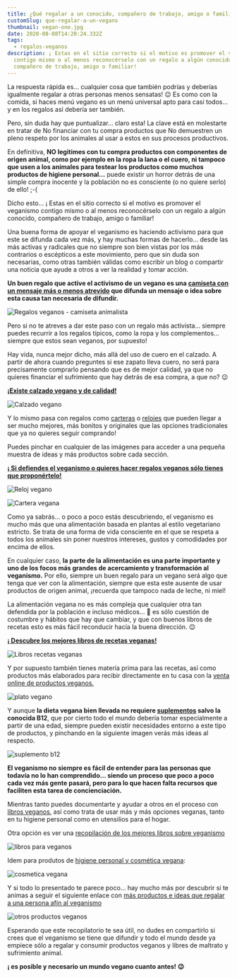 ```yaml
---
title: ¿Qué regalar a un conocido, compañero de trabajo, amigo o familiar Vegano?
customSlug: que-regalar-a-un-vegano
thumbnail: vegan-one.jpg
date: 2020-08-08T14:20:24.332Z
tags:
  - regalos-veganos
description: ¡ Estas en el sitio correcto si el motivo es promover el veganismo
  contigo mismo o al menos reconocérselo con un regalo a algún conocido,
  compañero de trabajo, amigo o familiar!
---
```


La respuesta rápida es… cualquier cosa que también podrías y deberías igualmente regalar a otras personas menos sensatas! 😉 Es como con la comida, si haces menú vegano es un menú universal apto para casi todos… y en los regalos así debería ser también.

Pero, sin duda hay que puntualizar… claro esta! La clave está en molestarte en tratar de No financiar con tu compra productos que No demuestren un pleno respeto por los animales al usar a estos en sus procesos productivos.

En definitiva, **NO legitimes con tu compra productos con componentes de origen animal, como por ejemplo en la ropa la lana o el cuero, ni tampoco que usen a los animales para testear los productos como muchos productos de higiene personal…** puede existir un horror detrás de una simple compra inocente y la población no es consciente (o no quiere serlo) de ello! ;-(

Dicho esto… ¡ Estas en el sitio correcto si el motivo es promover el veganismo contigo mismo o al menos reconocérselo con un regalo a algún conocido, compañero de trabajo, amigo o familiar!

Una buena forma de apoyar el veganismo es haciendo activismo para que este se difunda cada vez más, y hay muchas formas de hacerlo… desde las más activas y radicales que no siempre son bien vistas por los más contrarios o escépticos a este movimiento, pero que sin duda son necesarias, como otras también válidas como escribir un blog o compartir una noticia que ayude a otros a ver la realidad y tomar acción.

**Un buen regalo que active el activismo de un vegano es una [camiseta con un mensaje más o menos atrevido](https://regalosveganos.com/camisetas-veganas/) que difunda un mensaje o idea sobre esta causa tan necesaria de difundir.**

![Regalos veganos - camiseta animalista](regalos-veganos-camisetas-animalistas.png 'Regalos veganos - camiseta animalista')

Pero si no te atreves a dar este paso con un regalo más activista… siempre puedes recurrir a los regalos típicos, como la ropa y los complementos… siempre que estos sean veganos, por supuesto!

Hay vida, nunca mejor dicho, más allá del uso de cuero en el calzado. A partir de ahora cuando preguntes si ese zapato lleva cuero, no será para precisamente comprarlo pensando que es de mejor calidad, ya que no quieres financiar el sufrimiento que hay detrás de esa compra, a que no? 😉

**[¡Existe calzado vegano y de calidad!](https://regalosveganos.com/calzado-vegano/)**

![Calzado vegano](calzado-vegano.png 'Calzado vegano')

Y lo mismo pasa con regalos como [carteras](https://regalosveganos.com/carteras-veganas/) o [relojes](https://regalosveganos.com/relojes-veganos/) que pueden llegar a ser mucho mejores, más bonitos y originales que las opciones tradicionales que ya no quieres seguir comprando!

Puedes pinchar en cualquier de las imágenes para acceder a una pequeña muestra de ideas y más productos sobre cada sección.

**[¡ Si defiendes el veganismo o quieres hacer regalos veganos sólo tienes que proponértelo!](https://regalosveganos.com/)**

![Reloj vegano](regalos-veganos-relojes-zoom.jpg 'Reloj Vegano')

![Cartera vegana](cartera-vegana-abierta.png 'Cartera vegana')

Como ya sabrás… o poco a poco estás descubriendo, el veganismo es mucho más que una alimentación basada en plantas al estilo vegetariano estricto. Se trata de una forma de vida consciente en el que se respeta a todos los animales sin poner nuestros intereses, gustos y comodidades por encima de ellos.

En cualquier caso, **la parte de la alimentación es una parte importante y uno de los focos más grandes de acercamiento y transformación al veganismo.** Por ello, siempre un buen regalo para un vegano será algo que tenga que ver con la alimentación, siempre que esta este ausente de usar productos de origen animal, ¡recuerda que tampoco nada de leche, ni miel!

La alimentación vegana no es más compleja que cualquier otra tan defendida por la población e incluso médicos… 🙁 es sólo cuestión de costumbre y hábitos que hay que cambiar, y que con buenos libros de recetas esto es más fácil reconducir hacía la buena dirección. 😉

**[¡ Descubre los mejores libros de recetas veganas!](https://regalosveganos.com/libros-recetas-veganas/)**

![Libros recetas veganas](libros-recetas-veganas.png 'Libros recetas veganas')

Y por supuesto también tienes matería prima para las recetas, así como productos más elaborados para recibir directamente en tu casa con la [venta online de productos veganos.](https://regalosveganos.com/comida-vegana-online/)

![plato vegano](regalos-veganos-recetas.jpg 'Plato vegano')

Y aunque **la dieta vegana bien llevada no requiere [suplementos](https://regalosveganos.com/suplementos-veganos/) salvo la conocida B12**, que por cierto todo el mundo debería tomar especialmente a partir de una edad, siempre pueden existir necesidades entorno a este tipo de productos, y pinchando en la siguiente imagen verás más ideas al respecto.

![suplemento b12](suplemento-b12.png 'suplemento b12')

**El veganismo no siempre es fácil de entender para las personas que todavía no lo han comprendido… siendo un proceso que poco a poco cada vez más gente pasará, pero para lo que hacen falta recursos que faciliten esta tarea de concienciación.**

Mientras tanto puedes documentarte y ayudar a otros en el proceso con [libros veganos](https://regalosveganos.com/libros-para-veganos/), así como trata de usar más y más opciones veganas, tanto en tu higiene personal como en utensilios para el hogar.

Otra opción es ver una [recopilación de los mejores libros sobre veganismo](https://regalosveganos.com/libros-para-veganos/)

![libros para veganos](libros-para-veganos.png 'libros para veganos')

Idem para produtos de [higiene personal y cosmética vegana](https://regalosveganos.com/cosmetica-vegana/):

![cosmetica vegana](cosmetica-vegana.png 'cosmetica vegana')

Y si todo lo presentado te parece poco… hay mucho más por descubrir si te animas a seguir el siguiente enlace con [más productos e ideas que regalar a una persona afín al veganismo](https://regalosveganos.com/productos-veganos/)

![otros productos veganos](otros-productos-veganos.png 'otros productos veganos')

Esperando que este recopilatorio te sea útil, no dudes en compartirlo si crees que el veganismo se tiene que difundir y todo el mundo desde ya empiece sólo a regalar y consumir productos veganos y libres de maltrato y sufrimiento animal.

**¡ es posible y necesario un mundo vegano cuanto antes! 😉**
